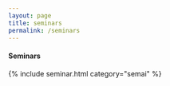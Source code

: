 ```yaml
---
layout: page
title: seminars
permalink: /seminars
---
```


<h4 class="text-center"><i class="fas fa-book"></i> Seminars</h4>

{% include seminar.html category="semai" %}


